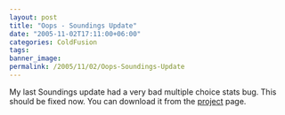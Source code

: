 ```yaml
---
layout: post
title: "Oops - Soundings Update"
date: "2005-11-02T17:11:00+06:00"
categories: ColdFusion 
tags: 
banner_image: 
permalink: /2005/11/02/Oops-Soundings-Update
---
```


My last Soundings update had a very bad multiple choice stats bug. This should be fixed now. You can download it from the <a href="http://ray.camdenfamily.com/projects/soundings">project</a> page.